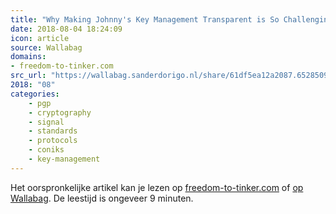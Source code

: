 ```yaml
---
title: "Why Making Johnny's Key Management Transparent is So Challenging"
date: 2018-08-04 18:24:09
icon: article
source: Wallabag
domains:
- freedom-to-tinker.com
src_url: "https://wallabag.sanderdorigo.nl/share/61df5ea12a2087.65285092"
2018: "08"
categories:
    - pgp
    - cryptography
    - signal
    - standards
    - protocols
    - coniks
    - key-management
---
```

Het oorspronkelijke artikel kan je lezen op [freedom-to-tinker.com](https://freedom-to-tinker.com/2016/03/31/why-making-johnnys-key-management-transparent-is-so-challenging/) of [op Wallabag](https://wallabag.sanderdorigo.nl/share/61df5ea12a2087.65285092). De leestijd is ongeveer 9 minuten.